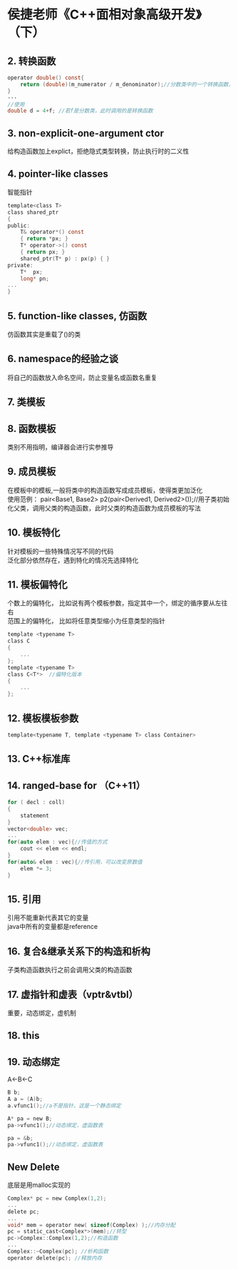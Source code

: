 # 侯捷老师《C++面相对象高级开发》（下）   
## 2. 转换函数  
```c
operator double() const{
    return (double)(m_numerator / m_denominator);//分数类中的一个转换函数，将分数转换成double
}
···
//使用
double d = 4+f; //若f是分数类，此时调用的是转换函数   
```
## 3. non-explicit-one-argument ctor  
给构造函数加上explict，拒绝隐式类型转换，防止执行时的二义性  

## 4. pointer-like classes   
智能指针  
```c
template<class T>
class shared_ptr
{
public:
    T& operator*() const
    { return *px; }
    T* operator->() const
    { return px; }
    shared_ptr(T* p) : px(p) { }
private:
    T*  px;
    long* pn;
...
}

```
## 5. function-like classes, 仿函数    
仿函数其实是重载了()的类  

## 6. namespace的经验之谈   
将自己的函数放入命名空间，防止变量名或函数名重复   

## 7. 类模板  
## 8. 函数模板  
类别不用指明，编译器会进行实参推导   
## 9. 成员模板  
在模板中的模板,一般将类中的构造函数写成成员模板，使得类更加泛化       
使用范例： pair<Base1, Base2> p2(pair<Derived1, Derived2>());//用子类初始化父类，调用父类的构造函数，此时父类的构造函数为成员模板的写法   
## 10. 模板特化  
针对模板的一些特殊情况写不同的代码   
泛化部分依然存在，遇到特化的情况先选择特化   
## 11. 模板偏特化  
个数上的偏特化， 比如说有两个模板参数，指定其中一个，绑定的循序要从左往右   
范围上的偏特化， 比如将任意类型缩小为任意类型的指针  
```c
template <typename T>
class C
{
    ...
};
template <typename T>
class C<T*>  //偏特化版本  
{
    ...
};
```
## 12. 模板模板参数  
```c
template<typename T, template <typename T> class Container>
```
## 13. C++标准库  

## 14. ranged-base for （C++11）  
```c
for ( decl : coll)
{
    statement
}
vector<double> vec;
...
for(auto elem : vec){//传值的方式
    cout << elem << endl;
}
for(auto& elem : vec){//传引用，可以改变原数值 
    elem *= 3;
}

```
## 15. 引用  
引用不能重新代表其它的变量  
java中所有的变量都是reference   

## 16. 复合&继承关系下的构造和析构   
子类构造函数执行之前会调用父类的构造函数  
## 17. 虚指针和虚表（vptr&vtbl）  
重要，动态绑定，虚机制  
## 18. this  
## 19. 动态绑定   
A<-B<-C  
```c
B b;
A a = (A)b;
a.vfunc1();//a不是指针，这是一个静态绑定   

A* pa = new B;
pa->vfunc1();//动态绑定，虚函数表

pa = &b;
pa->vfunc1();//动态绑定，虚函数表
```
## New Delete  
底层是用malloc实现的   
```c
Complex* pc = new Complex(1,2);
...
delete pc;
...
void* mem = operator new( sizeof(Complex) );//内存分配
pc = static_cast<Complex*>(mem);//转型 
pc->Complex::Complex(1,2);//构造函数
...
Complex::~Complex(pc); //析构函数
operator delete(pc); //释放内存
```






